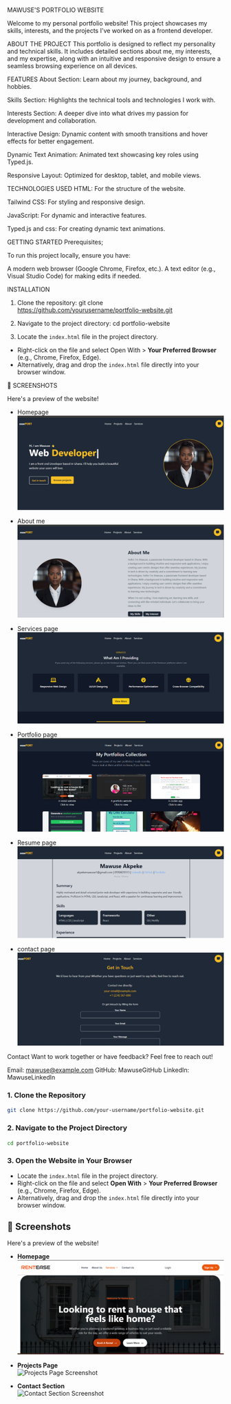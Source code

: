 MAWUSE'S PORTFOLIO WEBSITE

Welcome to my personal portfolio website! This project showcases my skills, interests, and the projects I've worked on as a frontend developer.

ABOUT THE PROJECT
This portfolio is designed to reflect my personality and technical skills. It includes detailed sections about me, my interests, and my expertise, along with an intuitive and responsive design to ensure a seamless browsing experience on all devices.

FEATURES
About Section: Learn about my journey, background, and hobbies.

Skills Section: Highlights the technical tools and technologies I work with.

Interests Section: A deeper dive into what drives my passion for development and collaboration.

Interactive Design: Dynamic content with smooth transitions and hover effects for better engagement.

Dynamic Text Animation: Animated text showcasing key roles using Typed.js.

Responsive Layout: Optimized for desktop, tablet, and mobile views.

TECHNOLOGIES USED
HTML: For the structure of the website.

Tailwind CSS: For styling and responsive design.

JavaScript: For dynamic and interactive features.

Typed.js and css: For creating dynamic text animations.

GETTING STARTED
Prerequisites;

To run this project locally, ensure you have:

A modern web browser (Google Chrome, Firefox, etc.).
A text editor (e.g., Visual Studio Code) for making edits if needed.

INSTALLATION
1. Clone the repository:
   git clone https://github.com/yourusername/portfolio-website.git

2. Navigate to the project directory:
   cd portfolio-website

3.  Locate the `index.html` file in the project directory.  
- Right-click on the file and select Open With > **Your Preferred Browser** (e.g., Chrome, Firefox, Edge).  
- Alternatively, drag and drop the `index.html` file directly into your browser window. 

 📸 SCREENSHOTS 

Here's a preview of the website!  

- Homepage 
![Homepage Screenshot](assets/images/r1.png)  

- About me 
![About me Page Screenshot](assets/images/r2.png) 

- Services page
![Services Page Screenshot](assets/images/r3.png)  

- Portfolio page
![portfolio Page Screenshot](assets/images/r4.png) 

- Resume page
![Resume Page Screenshot](assets/images/r5.png) 

- contact page
![Contact Page Screenshot](assets/images/r6.png) 

Contact
Want to work together or have feedback? Feel free to reach out!

Email: mawuse@example.com
GitHub: MawuseGitHub
LinkedIn: MawuseLinkedIn


  
































### 1. Clone the Repository  
```bash  
git clone https://github.com/your-username/portfolio-website.git  
```
### 2. Navigate to the Project Directory  
```bash  
cd portfolio-website  
```
### 3. Open the Website in Your Browser  
- Locate the `index.html` file in the project directory.  
- Right-click on the file and select **Open With** > **Your Preferred Browser** (e.g., Chrome, Firefox, Edge).  
- Alternatively, drag and drop the `index.html` file directly into your browser window.  


## 📸 Screenshots  

Here's a preview of the website!  

- **Homepage**  
![Homepage Screenshot](assets/images/p1.png)  

- **Projects Page**  
![Projects Page Screenshot](https://via.placeholder.com/800x400?text=Projects+Page)  

- **Contact Section**  
![Contact Section Screenshot](https://via.placeholder.com/800x400?text=Contact+Section)  
